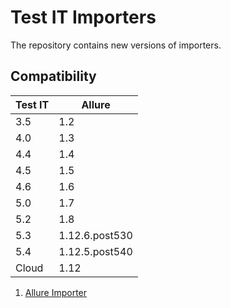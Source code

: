 # Test IT Importers
The repository contains new versions of importers.

## Compatibility

| Test IT | Allure         |
|---------|----------------|
| 3.5     | 1.2            |
| 4.0     | 1.3            |
| 4.4     | 1.4            |
| 4.5     | 1.5            |
| 4.6     | 1.6            |
| 5.0     | 1.7            |
| 5.2     | 1.8            |
| 5.3     | 1.12.6.post530 |
| 5.4     | 1.12.5.post540 |
| Cloud   | 1.12           |

 1. [Allure Importer](https://github.com/testit-tms/importers/tree/main/testit-importer-allure)
